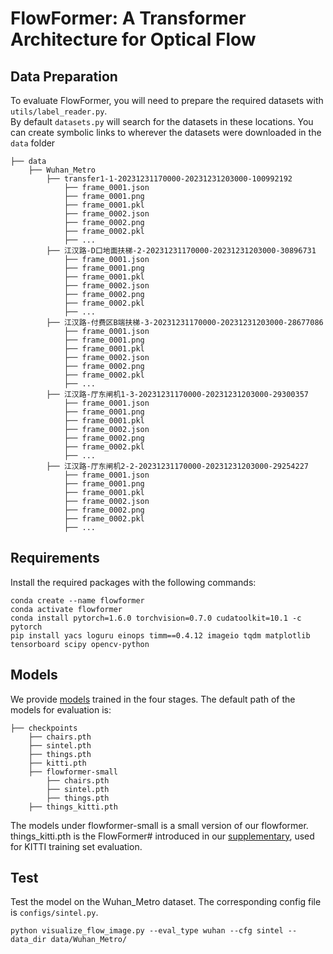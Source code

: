 # FlowFormer: A Transformer Architecture for Optical Flow

## Data Preparation
To evaluate FlowFormer, you will need to prepare the required datasets with `utils/label_reader.py`. \
By default `datasets.py` will search for the datasets in these locations. You can create symbolic links to wherever the datasets were downloaded in the `data` folder

```Shell
├── data
    ├── Wuhan_Metro
        ├── transfer1-1-20231231170000-20231231203000-100992192
            ├── frame_0001.json
            ├── frame_0001.png
            ├── frame_0001.pkl
            ├── frame_0002.json
            ├── frame_0002.png
            ├── frame_0002.pkl
            ├── ...
        ├── 江汉路-D口地面扶梯-2-20231231170000-20231231203000-30896731
            ├── frame_0001.json
            ├── frame_0001.png
            ├── frame_0001.pkl
            ├── frame_0002.json
            ├── frame_0002.png
            ├── frame_0002.pkl
            ├── ...
        ├── 江汉路-付费区B端扶梯-3-20231231170000-20231231203000-28677086
            ├── frame_0001.json
            ├── frame_0001.png
            ├── frame_0001.pkl
            ├── frame_0002.json
            ├── frame_0002.png
            ├── frame_0002.pkl
            ├── ...
        ├── 江汉路-厅东闸机1-3-20231231170000-20231231203000-29300357
            ├── frame_0001.json
            ├── frame_0001.png
            ├── frame_0001.pkl
            ├── frame_0002.json
            ├── frame_0002.png
            ├── frame_0002.pkl
            ├── ...
        ├── 江汉路-厅东闸机2-2-20231231170000-20231231203000-29254227
            ├── frame_0001.json
            ├── frame_0001.png
            ├── frame_0001.pkl
            ├── frame_0002.json
            ├── frame_0002.png
            ├── frame_0002.pkl
            ├── ...
```

## Requirements
Install the required packages with the following commands:

```shell
conda create --name flowformer
conda activate flowformer
conda install pytorch=1.6.0 torchvision=0.7.0 cudatoolkit=10.1 -c pytorch
pip install yacs loguru einops timm==0.4.12 imageio tqdm matplotlib tensorboard scipy opencv-python
```

## Models
We provide [models](https://drive.google.com/drive/folders/1K2dcWxaqOLiQ3PoqRdokrgWsGIf3yBA_?usp=sharing) trained in the four stages. The default path of the models for evaluation is:
```Shell
├── checkpoints
    ├── chairs.pth
    ├── sintel.pth
    ├── things.pth
    ├── kitti.pth
    ├── flowformer-small 
        ├── chairs.pth
        ├── sintel.pth
        ├── things.pth
    ├── things_kitti.pth
```
The models under flowformer-small is a small version of our flowformer. things_kitti.pth is the FlowFormer# introduced in our [supplementary](https://drinkingcoder.github.io/publication/flowformer/images/FlowFormer-supp.pdf), used for KITTI training set evaluation.

## Test
Test the model on the Wuhan_Metro dataset. The corresponding config file is `configs/sintel.py`.
```Shell
python visualize_flow_image.py --eval_type wuhan --cfg sintel --data_dir data/Wuhan_Metro/
```
